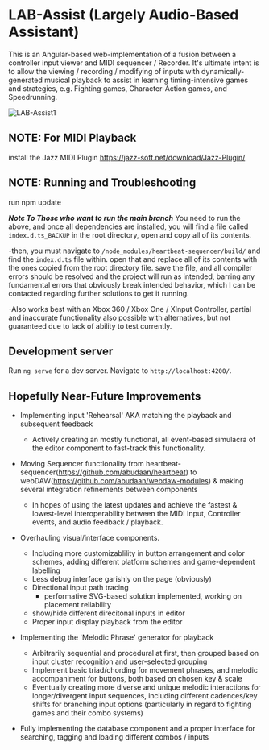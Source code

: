 
# LAB-Assist (Largely Audio-Based Assistant)

This is an Angular-based web-implementation of a fusion between a controller input viewer and MIDI sequencer / Recorder. It's ultimate intent is to allow the viewing / recording / modifying of inputs with dynamically-generated musical playback to assist in learning timing-intensive games and strategies, e.g. Fighting games, Character-Action games, and Speedrunning.

![LAB-Assist1](https://user-images.githubusercontent.com/32592141/129633488-5f3e5bd9-b2d3-4445-a373-1e3725a880a5.png)

## NOTE: For MIDI Playback
install the Jazz MIDI Plugin
https://jazz-soft.net/download/Jazz-Plugin/

## NOTE: Running and Troubleshooting

run npm update

***Note To Those who want to run the main branch***
You need to run the above, and once all dependencies are installed, you will find a file called `index.d.ts_BACKUP` in the root directory, open and copy all of its contents.

-then, you must navigate to `/node_modules/heartbeat-sequencer/build/` and find the `index.d.ts` file within. open that and replace all of its contents with the ones copied from the root directory file. save the file, and all compiler errors should be resolved and the project will run as intended, barring any fundamental errors that obviously break intended behavior, which I can be contacted regarding further solutions to get it running.

-Also works best with an Xbox 360 / Xbox One / XInput Controller, partial and inaccurate functionality also possible with alternatives, but not guaranteed due to lack of ability to test currently. 

## Development server
Run `ng serve` for a dev server. Navigate to `http://localhost:4200/`.

## Hopefully Near-Future Improvements

[//]: # (diff: -red +green !yellow #gray @@purpleBold@@)
- Implementing input 'Rehearsal' AKA matching the playback and subsequent feedback
  - Actively creating an mostly functional, all event-based simulacra of the editor component to fast-track this functionality.
- Moving Sequencer functionality from heartbeat-sequencer(https://github.com/abudaan/heartbeat) to webDAW(https://github.com/abudaan/webdaw-modules) & making several integration refinements between components
  - In hopes of using the latest updates and achieve the fastest & lowest-level interoperability between the MIDI Input, Controller events, and audio feedback / playback.
- Overhauling visual/interface components.
  - Including more customizablility in button arrangement and color schemes, adding different platform schemes and game-dependent labelling
  - Less debug interface garishly on the page (obviously)
  - Directional input path tracing 
    - performative SVG-based solution implemented, working on placement reliability
  - show/hide different direcitonal inputs in editor
  - Proper input display playback from the editor
- Implementing the 'Melodic Phrase' generator for playback
  - Arbitrarily sequential and procedural at first, then grouped based on input cluster recognition and user-selected grouping
  - Implement basic triad/chording for movement phrases, and melodic accompaniment for buttons, both based on chosen key & scale
  - Eventually creating more diverse and unique melodic interactions for longer/divergent input sequences, including different cadences/key shifts for branching input options (particularly in regard to fighting games and their combo systems)

- Fully implementing the database component and a proper interface for searching, tagging and loading different combos / inputs
